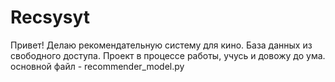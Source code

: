 # Recsysyt
Привет!
Делаю рекомендательную систему для кино. База данных из свободного доступа. 
Проект в процессе работы, учусь и довожу до ума. 
основной файл - recommender_model.py
